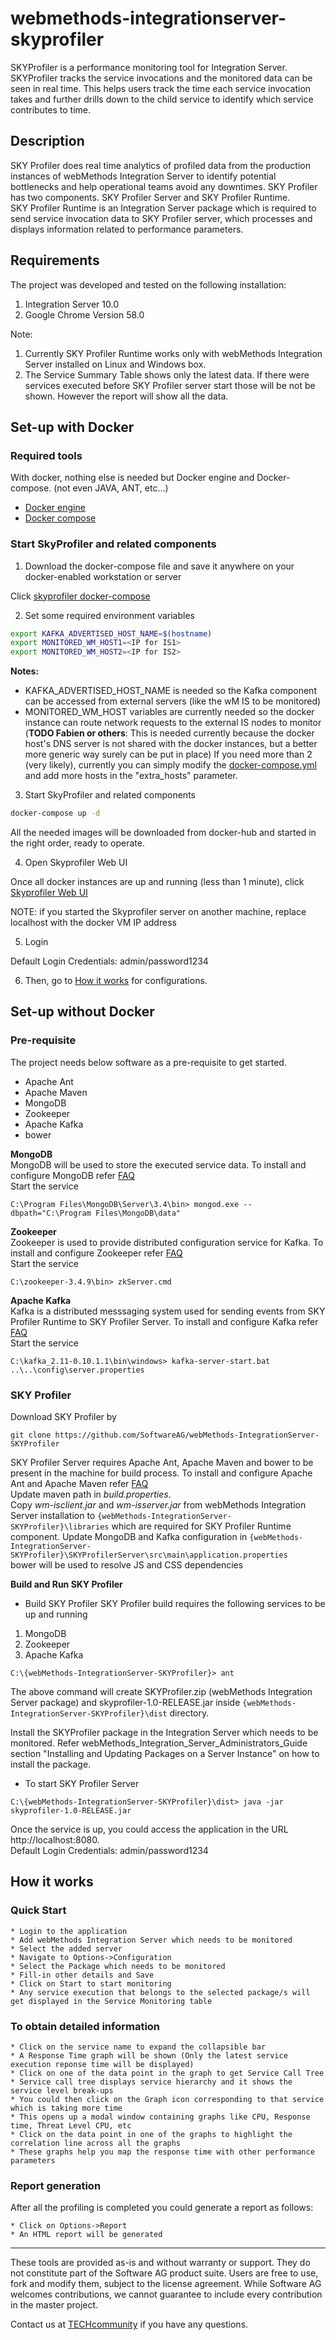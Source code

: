# webmethods-integrationserver-skyprofiler
SKYProfiler is a performance monitoring tool for Integration Server. SKYProfiler tracks the service invocations and the monitored data can be seen in real time. This helps users track the time each service invocation takes and further drills down to the child service to identify which service contributes to time.

## Description
SKY Profiler does real time analytics of profiled data from the production instances of webMethods Integration Server to identify potential bottlenecks and help operational teams avoid any downtimes.
SKY Profiler has two components. SKY Profiler Server and SKY Profiler Runtime.  
SKY Profiler Runtime is an Integration Server package which is required to send service invocation data to SKY Profiler server, which processes and displays information related to performance parameters.

## Requirements

The project was developed and tested on the following installation:

1. Integration Server 10.0  
2. Google Chrome Version 58.0
  
Note:    
 1. Currently SKY Profiler Runtime works only with webMethods Integration Server installed on Linux and Windows box.   
 2. The Service Summary Table shows only the latest data. If there were services executed before SKY Profiler server start those will be not be shown. However the report will show all the data.

## Set-up with Docker


### Required tools

With docker, nothing else is needed but Docker engine and Docker-compose. (not even JAVA, ANT, etc...)

* [Docker engine](https://www.docker.com/products/overview)
* [Docker compose](https://docs.docker.com/compose/install/)

### Start SkyProfiler and related components

 1. Download the docker-compose file and save it anywhere on your docker-enabled workstation or server
 
 Click [skyprofiler docker-compose](./docker-compose.yml)

 2. Set some required environment variables
 
```bash
export KAFKA_ADVERTISED_HOST_NAME=$(hostname)
export MONITORED_WM_HOST1=<IP for IS1>
export MONITORED_WM_HOST2=<IP for IS2>
```

**Notes:**
 * KAFKA_ADVERTISED_HOST_NAME is needed so the Kafka component can be accessed from external servers (like the wM IS to be monitored)
 * MONITORED_WM_HOST variables are currently needed so the docker instance can route network requests to the external IS nodes to monitor
    (__TODO Fabien or others__: This is needed currently because the docker host's DNS server is not shared with the docker instances, but a better more generic way surely can be put in place)
 If you need more than 2 (very likely), currently you can simply modify the [docker-compose.yml](./docker-compose.yml) and add more hosts in the "extra_hosts" parameter.
 
 3. Start SkyProfiler and related components

```bash
docker-compose up -d
```

All the needed images will be downloaded from docker-hub and started in the right order, ready to operate.

 4. Open Skyprofiler Web UI

Once all docker instances are up and running (less than 1 minute), click [Skyprofiler Web UI](https://localhost:8080)

NOTE: if you started the Skyprofiler server on another machine, replace localhost with the docker VM IP address

 5. Login
 
 Default Login Credentials: admin/password1234
 
 6. Then, go to [How it works](#how_it_works) for configurations.

## Set-up without Docker

### Pre-requisite

The project needs below software as a pre-requisite to get started. 
* Apache Ant
* Apache Maven
* MongoDB
* Zookeeper
* Apache Kafka
* bower

**MongoDB**  
MongoDB will be used to store the executed service data. To install and configure MongoDB refer [FAQ](https://github.com/SoftwareAG/webMethods-IntegrationServer-SKYProfiler/blob/master/doc/FAQ.txt)  
Start the service  
```
C:\Program Files\MongoDB\Server\3.4\bin> mongod.exe --dbpath="C:\Program Files\MongoDB\data"
```

**Zookeeper**  
Zookeeper is used to provide distributed configuration service for Kafka. To install and configure Zookeeper refer [FAQ](https://github.com/SoftwareAG/webMethods-IntegrationServer-SKYProfiler/blob/master/doc/FAQ.txt)  
Start the service  
```
C:\zookeeper-3.4.9\bin> zkServer.cmd
```

**Apache Kafka**  
Kafka is a distributed messsaging system used for sending events from SKY Profiler Runtime to SKY Profiler Server. To install and configure Kafka refer [FAQ](https://github.com/SoftwareAG/webMethods-IntegrationServer-SKYProfiler/blob/master/doc/FAQ.txt)  
Start the service
```
C:\kafka_2.11-0.10.1.1\bin\windows> kafka-server-start.bat ..\..\config\server.properties
```

### SKY Profiler
Download SKY Profiler by
```
git clone https://github.com/SoftwareAG/webMethods-IntegrationServer-SKYProfiler
```
 
SKY Profiler Server requires Apache Ant, Apache Maven and bower to be present in the machine for build process. To install and configure Apache Ant and Apache Maven refer [FAQ](https://github.com/SoftwareAG/webMethods-IntegrationServer-SKYProfiler/blob/master/doc/FAQ.txt)  
Update maven path in _build.properties_.  
Copy _wm-isclient.jar_ and _wm-isserver.jar_ from webMethods Integration Server installation to ```{webMethods-IntegrationServer-SKYProfiler}\libraries``` which are required for SKY Profiler Runtime component.
Update MongoDB and Kafka configuration in ```{webMethods-IntegrationServer-SKYProfiler}\SKYProfilerServer\src\main\application.properties```  
bower will be used to resolve JS and CSS dependencies

**Build and Run SKY Profiler** 

* Build SKY Profiler
SKY Profiler build requires the following services to be up and running
1. MongoDB
2. Zookeeper
3. Apache Kafka

```
C:\{webMethods-IntegrationServer-SKYProfiler}> ant
```

The above command will create SKYProfiler.zip (webMethods Integration Server package) and skyprofiler-1.0-RELEASE.jar inside ```{webMethods-IntegrationServer-SKYProfiler}\dist``` directory. 

Install the SKYProfiler package in the Integration Server which needs to be monitored. Refer webMethods_Integration_Server_Administrators_Guide section "Installing and Updating Packages on a Server Instance" on how to install the package.  

* To start SKY Profiler Server
```
C:\{webMethods-IntegrationServer-SKYProfiler}\dist> java -jar skyprofiler-1.0-RELEASE.jar
```
Once the service is up, you could access the application in the URL http://localhost:8080.  
Default Login Credentials: admin/password1234

## How it works

### Quick Start
	* Login to the application
	* Add webMethods Integration Server which needs to be monitored
	* Select the added server
	* Navigate to Options->Configuration
	* Select the Package which needs to be monitored
	* Fill-in other details and Save
	* Click on Start to start monitoring
	* Any service execution that belongs to the selected package/s will get displayed in the Service Monitoring table
		
### To obtain detailed information
	* Click on the service name to expand the collapsible bar
	* A Response Time graph will be shown (Only the latest service execution reponse time will be displayed)
	* Click on one of the data point in the graph to get Service Call Tree
	* Service call tree displays service hierarchy and it shows the service level break-ups
	* You could then click on the Graph icon corresponding to that service which is taking more time
	* This opens up a modal window containing graphs like CPU, Response time, Threat Level CPU, etc
	* Click on the data point in one of the graphs to highlight the correlation line across all the graphs
	* These graphs help you map the response time with other performance parameters
		
### Report generation
After all the profiling is completed you could generate a report as follows:

	* Click on Options->Report
	* An HTML report will be generated
______________________
These tools are provided as-is and without warranty or support. They do not constitute part of the Software AG product suite. Users are free to use, fork and modify them, subject to the license agreement. While Software AG welcomes contributions, we cannot guarantee to include every contribution in the master project.	

Contact us at [TECHcommunity](mailto:technologycommunity@softwareag.com?subject=Github/SoftwareAG) if you have any questions.
